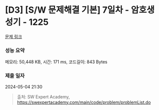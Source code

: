 # [D3] [S/W 문제해결 기본] 7일차 - 암호생성기 - 1225 

[문제 링크](https://swexpertacademy.com/main/code/problem/problemDetail.do?contestProbId=AV14uWl6AF0CFAYD) 

### 성능 요약

메모리: 50,448 KB, 시간: 171 ms, 코드길이: 843 Bytes

### 제출 일자

2024-05-04 21:30



> 출처: SW Expert Academy, https://swexpertacademy.com/main/code/problem/problemList.do